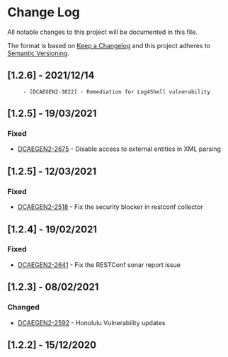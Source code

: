 # Change Log
All notable changes to this project will be documented in this file.

The format is based on [Keep a Changelog](http://keepachangelog.com/)
and this project adheres to [Semantic Versioning](http://semver.org/).

## [1.2.6] - 2021/12/14
         - [DCAEGEN2-3022] - Remediation for Log4Shell vulnerability

## [1.2.5] - 19/03/2021
### Fixed
- [DCAEGEN2-2675](https://jira.onap.org/browse/DCAEGEN2-2675) - Disable access to external entities in XML parsing

## [1.2.5] - 12/03/2021
### Fixed
- [DCAEGEN2-2518](https://jira.onap.org/browse/DCAEGEN2-2518) - Fix the security blocker in restconf collector

## [1.2.4] - 19/02/2021
### Fixed
- [DCAEGEN2-2641](https://jira.onap.org/browse/DCAEGEN2-2641) - Fix the RESTConf sonar report issue

## [1.2.3] - 08/02/2021
### Changed
- [DCAEGEN2-2592](https://jira.onap.org/browse/DCAEGEN2-2592) - Honolulu Vulnerability updates


## [1.2.2] - 15/12/2020      
